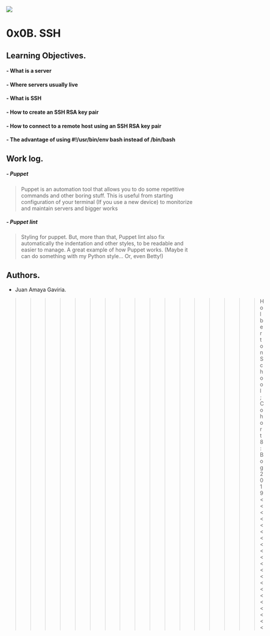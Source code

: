 <img src="https://camo.githubusercontent.com/c5d27ff0111c29e03f64bc98ffd377b21d294db6/68747470733a2f2f7777772e686f6c626572746f6e7363686f6f6c2e636f6d2f686f6c626572746f6e2d6c6f676f2d747769747465722d636172642e706e67">

# 0x0B. SSH

## Learning Objectives.

#### - What is a server

#### - Where servers usually live

#### - What is SSH

#### - How to create an SSH RSA key pair

#### - How to connect to a remote host using an SSH RSA key pair

#### - The advantage of using #!/usr/bin/env bash instead of /bin/bash

## Work log.

##### - Puppet
> Puppet is an automation tool that allows you to do some repetitive commands and other boring stuff. This is useful from starting configuration of your terminal (If you use a new device) to monitorize and maintain servers and bigger works

##### - Puppet lint
> Styling for puppet. But, more than that, Puppet lint also fix automatically the indentation and other styles, to be readable and easier to manage. A great example of how Puppet works. (Maybe it can do something with my Python style... Or, even Betty!)


## Authors.
* Juan Amaya Gaviria.

>>>>>>>>>>>>>>>>>Holberton School; Cohort 8: Bog 2019<<<<<<<<<<<<<<<<<<<<<